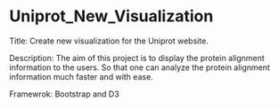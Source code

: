 # Uniprot_New_Visualization

Title:
Create new visualization for the Uniprot website. 

Description:
The aim of this project is to display the protein alignment information to the users. 
So that one can analyze the protein alignment information much faster and with ease.

Framewrok:
Bootstrap and D3

